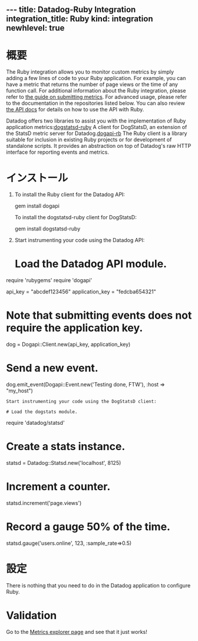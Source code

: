 --- title: Datadog-Ruby Integration integration_title: Ruby kind: integration
newhlevel: true
---

# 概要

The Ruby integration allows you to monitor custom metrics by simply adding a few lines of code to your Ruby application. For example, you can have a metric that returns the number of page views or the time of any function call. For additional information about the Ruby integration, please refer to [the guide on submitting metrics](/guides/metrics). For advanced usage, please refer to the documentation in the repositories listed below. You can also review [the API docs](/api) for details on how to use the API with Ruby.

Datadog offers two libraries to assist you with the implementation of Ruby application metrics:[dogstatsd-ruby](https://github.com/DataDog/dogstatsd-ruby) A client for DogStatsD, an extension of the StatsD metric server for Datadog.[dogapi-rb](https://github.com/DataDog/dogapi-rb) The Ruby client is a library suitable for inclusion in existing Ruby projects or for development of standalone scripts. It provides an abstraction on top of Datadog's raw HTTP interface for reporting events and metrics.

# インストール

1.  To install the Ruby client for the Datadog API:

    gem install dogapi

    To install the dogstatsd-ruby client for DogStatsD:

    gem install dogstatsd-ruby

2.  Start instrumenting your code using the Datadog API:

    # Load the Datadog API module.
require 'rubygems'
require 'dogapi'

api_key = "abcdef123456"
application_key = "fedcba654321"

# Note that submitting events does not require the application key.
dog = Dogapi::Client.new(api_key, application_key)

# Send a new event.
dog.emit_event(Dogapi::Event.new('Testing done, FTW'), :host => "my_host")

    Start instrumenting your code using the DogStatsD client:

    # Load the dogstats module.
require 'datadog/statsd'

# Create a stats instance.
statsd = Datadog::Statsd.new('localhost', 8125)

# Increment a counter.
statsd.increment('page.views')

# Record a gauge 50% of the time.
statsd.gauge('users.online', 123, :sample_rate=>0.5)

# 設定

There is nothing that you need to do in the Datadog application to configure Ruby.

# Validation

Go to the [Metrics explorer page](https://app.datadoghq.com/metric/explorer) and see that it just works!
